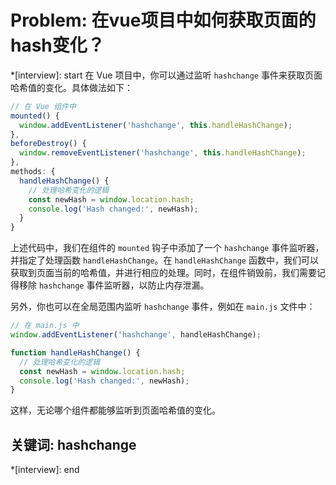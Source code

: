 # Problem: 在vue项目中如何获取页面的hash变化？

*[interview]: start
在 Vue 项目中，你可以通过监听 `hashchange` 事件来获取页面哈希值的变化。具体做法如下：

```javascript
// 在 Vue 组件中
mounted() {
  window.addEventListener('hashchange', this.handleHashChange);
},
beforeDestroy() {
  window.removeEventListener('hashchange', this.handleHashChange);
},
methods: {
  handleHashChange() {
    // 处理哈希变化的逻辑
    const newHash = window.location.hash;
    console.log('Hash changed:', newHash);
  }
}
```

上述代码中，我们在组件的 `mounted` 钩子中添加了一个 `hashchange` 事件监听器，并指定了处理函数 `handleHashChange`。在 `handleHashChange` 函数中，我们可以获取到页面当前的哈希值，并进行相应的处理。同时，在组件销毁前，我们需要记得移除 `hashchange` 事件监听器，以防止内存泄漏。

另外，你也可以在全局范围内监听 `hashchange` 事件，例如在 `main.js` 文件中：

```javascript
// 在 main.js 中
window.addEventListener('hashchange', handleHashChange);

function handleHashChange() {
  // 处理哈希变化的逻辑
  const newHash = window.location.hash;
  console.log('Hash changed:', newHash);
}
```

这样，无论哪个组件都能够监听到页面哈希值的变化。

## 关键词: hashchange
*[interview]: end
